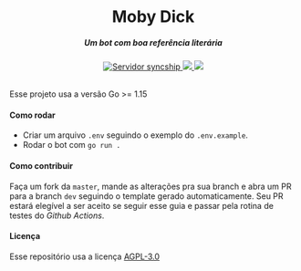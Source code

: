 <div align=center>
    <h1>Moby Dick</h1>
    <h5>Um bot com boa referência literária</h5>
    <a href="https://discord.gg/fmnxSYR" target="_blank">
        <img src="https://img.shields.io/discord/805247984156934184?color=%23e85d2d&label=syncship&logo=discord&logoColor=%23e85d2d&style=for-the-badge" alt="Servidor syncship">
    </a>
    <a href="https://golang.org/dl/">
        <img src="https://img.shields.io/github/go-mod/go-version/syncship/moby-dick?color=%23e85d2d&style=for-the-badge">
    </a>
    <a href="https://github.com/syncship/moby-dick/blob/master/LICENSE" target="_blank">
        <img src="https://img.shields.io/github/license/syncship/moby-dick?color=%23e85d2d&style=for-the-badge">
    </a>
</div>
<br>

Esse projeto usa a versão Go >= 1.15

#### Como rodar
* Criar um arquivo `.env` seguindo o exemplo do `.env.example`.
* Rodar o bot com `go run .`

#### Como contribuir
Faça um fork da `master`, mande as alterações pra sua branch e abra um PR para a branch `dev` seguindo o template gerado automaticamente. Seu PR estará elegível a ser aceito se seguir esse guia e passar pela rotina de testes do *Github Actions*.

#### Licença
Esse repositório usa a licença  [AGPL-3.0](https://github.com/syncship/moby-dick/blob/master/LICENSE)
